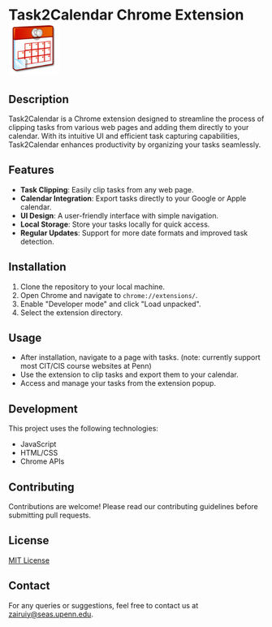 # Task2Calendar Chrome Extension <img src="icons/icon.png" alt="Task2Calendar Icon" width="100" height="100">

## Description
Task2Calendar is a Chrome extension designed to streamline the process of clipping tasks from various web pages and adding them directly to your calendar. With its intuitive UI and efficient task capturing capabilities, Task2Calendar enhances productivity by organizing your tasks seamlessly.

## Features
- **Task Clipping**: Easily clip tasks from any web page.
- **Calendar Integration**: Export tasks directly to your Google or Apple calendar.
- **UI Design**: A user-friendly interface with simple navigation.
- **Local Storage**: Store your tasks locally for quick access.
- **Regular Updates**: Support for more date formats and improved task detection.

## Installation
1. Clone the repository to your local machine.
2. Open Chrome and navigate to `chrome://extensions/`.
3. Enable "Developer mode" and click "Load unpacked".
4. Select the extension directory.

## Usage
- After installation, navigate to a page with tasks. (note: currently support most CIT/CIS course websites at Penn)
- Use the extension to clip tasks and export them to your calendar.
- Access and manage your tasks from the extension popup.

## Development
This project uses the following technologies:
- JavaScript
- HTML/CSS
- Chrome APIs

## Contributing
Contributions are welcome! Please read our contributing guidelines before submitting pull requests.

## License
[MIT License](LICENSE)

## Contact
For any queries or suggestions, feel free to contact us at zairuiy@seas.upenn.edu.
